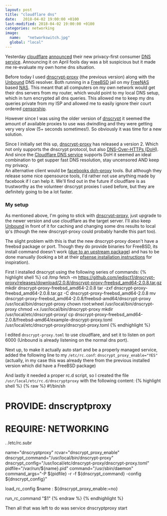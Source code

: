 ```yaml
---
layout: post
title: "cloudflare dns"
date:   2018-04-02 19:00:00 +0100
last-modified: 2018-04-02 19:00:00 +0100
categories: networking
image: 
  name:   "networkswitch.jpg"
  global: "local"
---
```

Yesterday [cloudflare](https://www.cloudflare.com/) [announced](https://blog.cloudflare.com/announcing-1111/) their new privacy-first consumer [DNS service](https://1.1.1.1/). Announcing it on April fools day was a bit suspicious but it made me re-evaluate my own home dns situation. 

Before today I used [dnscrypt-proxy](https://github.com/jedisct1/dnscrypt-proxy) (the previous version) along with the [Unbound](https://www.unbound.net/) DNS resolver. Both running in a [FreeBSD](https://www.freebsd.org/) jail on my [FreeNAS](http://www.freenas.org/) based [NAS](https://en.wikipedia.org/wiki/Network-attached_storage). This meant that all computers on my own network would get their dns servers from my router, which would point to my local DNS setup, which in turn encrypted all dns queries.
This allowed me to keep my dns queries private from my ISP and allowed me to easily ignore their court ordered [censorship](https://en.wikipedia.org/wiki/Countries_blocking_access_to_The_Pirate_Bay).

However since I was using the older version of [dnscrypt](https://dnscrypt.info/) it seemed the amount of available proxies to use was dwindling and they were getting very very slow (5+ seconds sometimes!). So obviously it was time for a new solution. 

Since I initially set this up, [dnscrypt-proxy](https://github.com/jedisct1/dnscrypt-proxy) has released a version 2. Which not only supports the dnscrypt protocol, but also [DNS-Over-HTTPs (DoH)](https://en.wikipedia.org/wiki/DNS_over_HTTPS). And since the [Cloudflare DNS service](https://1.1.1.1/) supports DoH it seemed an ideal combination to get supper fast DNS resolution, stay uncensored AND keep my privacy.  
An alternative client would be [facebooks doh-proxy](https://facebookexperimental.github.io/doh-proxy/) tools. But although they release some nice opensource tools, I'd rather not use anything made by facebook if I can help it. 
We'll find out in the future if cloudflare is as trustworthy as the volunteer dnscrypt proxies I used before, but they are definitely going to be a lot faster.

### My setup

As mentioned above, I'm going to stick with [dnscrypt-proxy](https://github.com/jedisct1/dnscrypt-proxy), just upgrade to the newer version and use cloudflare as the target server. I'll also keep [Unbound](https://www.unbound.net/) in front of it for caching and changing some dns results to local ip's (though the new dnscrypt-proxy could probably handle this part too).

The slight problem with this is that the new dnscrypt-proxy doesn't have a freebsd package or port. Though they do provide binaries for FreeBSD, its install command doesn't work ([due to an upstream package](https://github.com/kardianos/service/issues/98)) and has to be done manually (looking a bit at their [pfsense installation instructions](https://github.com/jedisct1/dnscrypt-proxy/wiki/Installation-pfsense) for inspiration). 

First I installed dnscrypt using the following series of commands: 
{% highlight shell %}
cd /tmp
fetch -m https://github.com/jedisct1/dnscrypt-proxy/releases/download/2.0.8/dnscrypt-proxy-freebsd_amd64-2.0.8.tar.gz
mkdir dnscrypt-proxy-freebsd_amd64-2.0.8
tar -zxf dnscrypt-proxy-freebsd_amd64-2.0.8.tar.gz -C dnscrypt-proxy-freebsd_amd64-2.0.8
mv dnscrypt-proxy-freebsd_amd64-2.0.8/freebsd-amd64/dnscrypt-proxy /usr/local/bin/dnscrypt-proxy
chown root:wheel /usr/local/bin/dnscrypt-proxy
chmod +x /usr/local/bin/dnscrypt-proxy
mkdir /usr/local/etc/dnscrypt-proxy/
cp dnscrypt-proxy-freebsd_amd64-2.0.8/freebsd-amd64/example-dnscrypt-proxy.toml /usr/local/etc/dnscrypt-proxy/dnscrypt-proxy.toml
{% endhighlight %}

I edited ```dnscrypt-proxy.toml``` to use cloudflare, and set it to listen on port 6000 (Unbound is already listening on the normal dns port).

Next up, to make it actually auto start and be a properly managed service, added the following line to my ```/etc/rc.conf```: ```dnscrypt_proxy_enable="YES"``` (actually, in my case this was already there from the previous installed version which did have a FreeBSD package)

And lastly it needed a proper rc.d script, so I created the file ```/usr/local/etc/rc.d/dnscryptproxy``` with the following content:
{% highlight shell %}
{% raw %}
#!/bin/sh
#
# PROVIDE: dnscryptproxy
# REQUIRE: NETWORKING

. /etc/rc.subr

name="dnscryptproxy"
rcvar="dnscrypt_proxy_enable"
dnscrypt_command="/usr/local/bin/dnscrypt-proxy"
dnscrypt_config="/usr/local/etc/dnscrypt-proxy/dnscrypt-proxy.toml"
pidfile="/var/run/${name}.pid"
command="/usr/sbin/daemon"
command_args="-P ${pidfile} -r -f ${dnscrypt_command} -config ${dnscrypt_config}"

load_rc_config $name
: ${dnscrypt_proxy_enable:=no}

run_rc_command "$1"
{% endraw %}
{% endhighlight %}

Then all that was left to do was service dnscryptproxy start
